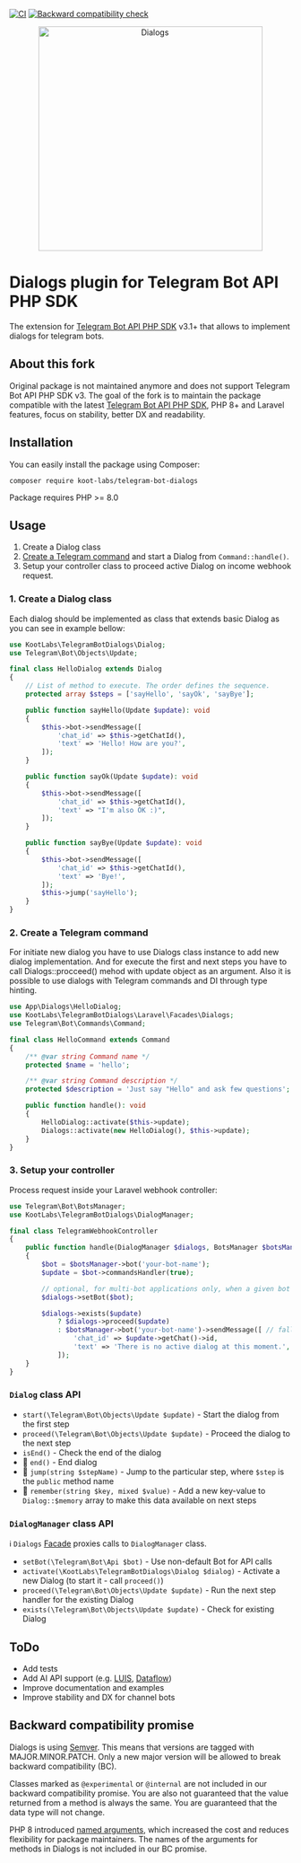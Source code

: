 [![CI](https://github.com/koot-labs/telegram-bot-dialogs/actions/workflows/ci.yml/badge.svg)](https://github.com/koot-labs/telegram-bot-dialogs/actions/workflows/ci.yml)
[![Backward compatibility check](https://github.com/koot-labs/telegram-bot-dialogs/actions/workflows/backward-compatibility-check.yml/badge.svg)](https://github.com/koot-labs/telegram-bot-dialogs/actions/workflows/backward-compatibility-check.yml)

<p align="center"><img src="https://user-images.githubusercontent.com/5278175/176997422-79e5c4c1-ff43-438e-b30e-651bb8e17bcf.png" alt="Dialogs" width="400"></p>

# Dialogs plugin for Telegram Bot API PHP SDK

The extension for [Telegram Bot API PHP SDK](https://github.com/irazasyed/telegram-bot-sdk) v3.1+ that allows to implement dialogs for telegram bots.


## About this fork

Original package is not maintained anymore and does not support Telegram Bot API PHP SDK v3.
The goal of the fork is to maintain the package compatible with the latest [Telegram Bot API PHP SDK](https://github.com/irazasyed/telegram-bot-sdk),
PHP 8+ and Laravel features, focus on stability, better DX and readability.


## Installation

You can easily install the package using Composer:

```shell
composer require koot-labs/telegram-bot-dialogs
```
Package requires PHP >= 8.0


## Usage

1. Create a Dialog class
2. [Create a Telegram command](https://telegram-bot-sdk.readme.io/docs/commands-system) and start a Dialog from `Command::handle()`.
3. Setup your controller class to proceed active Dialog on income webhook request.


### 1. Create a Dialog class

Each dialog should be implemented as class that extends basic Dialog as you can see in example bellow:

```php
use KootLabs\TelegramBotDialogs\Dialog;
use Telegram\Bot\Objects\Update;

final class HelloDialog extends Dialog
{
    // List of method to execute. The order defines the sequence.
    protected array $steps = ['sayHello', 'sayOk', 'sayBye'];

    public function sayHello(Update $update): void
    {
        $this->bot->sendMessage([
            'chat_id' => $this->getChatId(),
            'text' => 'Hello! How are you?',
        ]);
    }

    public function sayOk(Update $update): void
    {
        $this->bot->sendMessage([
            'chat_id' => $this->getChatId(),
            'text' => "I'm also OK :)",
        ]);
    }

    public function sayBye(Update $update): void
    {
        $this->bot->sendMessage([
            'chat_id' => $this->getChatId(),
            'text' => 'Bye!',
        ]);
        $this->jump('sayHello');
    }
}
```


### 2. Create a Telegram command

For initiate new dialog you have to use Dialogs class instance to add new dialog implementation. And for execute the first and next steps you have to call Dialogs::procceed() mehod with update object as an argument. Also it is possible to use dialogs with Telegram commands and DI through type hinting.

```php
use App\Dialogs\HelloDialog;
use KootLabs\TelegramBotDialogs\Laravel\Facades\Dialogs;
use Telegram\Bot\Commands\Command;

final class HelloCommand extends Command
{
    /** @var string Command name */
    protected $name = 'hello';

    /** @var string Command description */
    protected $description = 'Just say "Hello" and ask few questions';

    public function handle(): void
    {
        HelloDialog::activate($this->update);
        Dialogs::activate(new HelloDialog(), $this->update);
    }
}
```


### 3. Setup your controller

Process request inside your Laravel webhook controller:

```php
use Telegram\Bot\BotsManager;
use KootLabs\TelegramBotDialogs\DialogManager;

final class TelegramWebhookController
{
    public function handle(DialogManager $dialogs, BotsManager $botsManager): void
    {
        $bot = $botsManager->bot('your-bot-name');
        $update = $bot->commandsHandler(true);

        // optional, for multi-bot applications only, when a given bot is not a default one
        $dialogs->setBot($bot);

        $dialogs->exists($update)
            ? $dialogs->proceed($update)
            : $botsManager->bot('your-bot-name')->sendMessage([ // fallback message
                'chat_id' => $update->getChat()->id,
                'text' => 'There is no active dialog at this moment.',
            ]);
    }
}
```


### `Dialog` class API

- `start(\Telegram\Bot\Objects\Update $update)` - Start the dialog from the first step
- `proceed(\Telegram\Bot\Objects\Update $update)` - Proceed the dialog to the next step
- `isEnd()` - Check the end of the dialog
- 🔐 `end()` - End dialog
- 🔐 `jump(string $stepName)` - Jump to the particular step, where `$step` is the `public` method name
- 🔐 `remember(string $key, mixed $value)` - Add a new key-value to `Dialog::$memory` array to make this data available on next steps


### `DialogManager` class API

ℹ️ `Dialogs` [Facade](https://laravel.com/docs/master/facades) proxies calls to `DialogManager` class.

- `setBot(\Telegram\Bot\Api $bot)` - Use non-default Bot for API calls
- `activate(\KootLabs\TelegramBotDialogs\Dialog $dialog)` - Activate a new Dialog (to start it - call `proceed()`)
- `proceed(\Telegram\Bot\Objects\Update $update)` - Run the next step handler for the existing Dialog
- `exists(\Telegram\Bot\Objects\Update $update)` - Check for existing Dialog


## ToDo

- Add tests
- Add AI API support (e.g. [LUIS](https://www.luis.ai/), [Dataflow](https://cloud.google.com/dataflow))
- Improve documentation and examples
- Improve stability and DX for channel bots


## Backward compatibility promise

Dialogs is using [Semver](https://semver.org/). This means that versions are tagged with MAJOR.MINOR.PATCH.
Only a new major version will be allowed to break backward compatibility (BC).

Classes marked as `@experimental` or `@internal` are not included in our backward compatibility promise.
You are also not guaranteed that the value returned from a method is always the same.
You are guaranteed that the data type will not change.

PHP 8 introduced [named arguments](https://wiki.php.net/rfc/named_params), which increased the cost and reduces flexibility for package maintainers.
The names of the arguments for methods in Dialogs is not included in our BC promise.
